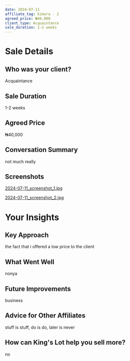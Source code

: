 ```yaml
---
date: 2024-07-11
affiliate_tag: kimora - 2
agreed_price: ₦40,000
client_type: Acquaintance
sale_duration: 1-2 weeks
---
```


# Sale Details

## Who was your client?
Acquaintance

## Sale Duration
1-2 weeks

## Agreed Price
₦40,000

## Conversation Summary
not much really

## Screenshots
[2024-07-11_screenshot_1.jpg](kimora_2/screenshots/2024-07-11_screenshot_1.jpg)

[2024-07-11_screenshot_2.jpg](kimora_2/screenshots/2024-07-11_screenshot_2.jpg)


# Your Insights

## Key Approach
the fact that i offered a low price to the client

## What Went Well
nonya

## Future Improvements
business

## Advice for Other Affiliates
stuff is stuff, do is do, later is never

## How can King's Lot help you sell more?
no
